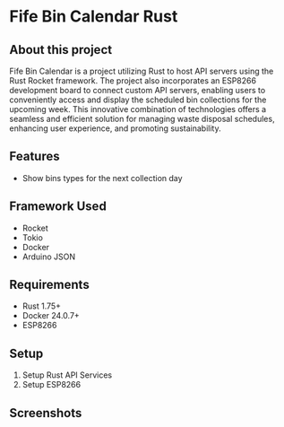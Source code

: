 # Fife Bin Calendar Rust

## About this project
Fife Bin Calendar is a project utilizing Rust to host API servers using the Rust Rocket framework. The project also incorporates an ESP8266 development board to connect custom API servers, enabling users to conveniently access and display the scheduled bin collections for the upcoming week. This innovative combination of technologies offers a seamless and efficient solution for managing waste disposal schedules, enhancing user experience, and promoting sustainability.

## Features
- Show bins types for the next collection day

## Framework Used
- Rocket
- Tokio
- Docker
- Arduino JSON

## Requirements
- Rust 1.75+
- Docker 24.0.7+
- ESP8266

## Setup
1. Setup Rust API Services
2. Setup ESP8266

## Screenshots
